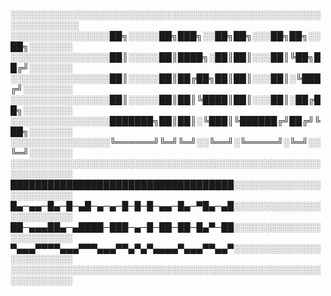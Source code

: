 ░░░░░░░░░░░░░░░░░░░░░░░░░░░░░░░░░░░░░░░░░░░░░░░░░░░░░░░░░░░░░
░░░░░░░░░░░░░░░░██╗░░░░░██╗███╗░░██╗██╗░░░██╗██╗░░██╗░░░░░░░
░░░░░░░░░░░░░░░░██║░░░░░██║████╗░██║██║░░░██║╚██╗██╔╝░░░░░░░
░░░░░░░░░░░░░░░░██║░░░░░██║██╔██╗██║██║░░░██║░╚███╔╝░░░░░░░░
░░░░░░░░░░░░░░░░██║░░░░░██║██║╚████║██║░░░██║░██╔██╗░░░░░░░░
░░░░░░░░░░░░░░░░███████╗██║██║░╚███║╚██████╔╝██╔╝╚██╗░░░░░░░
░░░░░░░░░░░░░░░░╚══════╝╚═╝╚═╝░░╚══╝░╚═════╝░╚═╝░░╚═╝░░░░░░░
░░░░░░░░░░░░░░░░░░░░░░░░░░░░░░░░░░░░░░░░░░░░░░░░░░░░░░░░░░░░
████████████████████████████████████░░░░░░░░░░░░░░░░░░░░░░░░
█▄─▄▄─█▄─█─▄█─▄─▄─█─█─█─▄▄─█▄─▀█▄─▄█░░░░░░░░░░░░░░░░░░░░░░░░
██─▄▄▄██▄─▄████─███─▄─█─██─██─█▄▀─██░░░░░░░░░░░░░░░░░░░░░░░░
▀▄▄▄▀▀▀▀▄▄▄▀▀▀▄▄▄▀▀▄▀▄▀▄▄▄▄▀▄▄▄▀▀▄▄▀░░░░░░░░░░░░░░░░░░░░░░░░
░░░░░░░░░░░░░░░░░░░░░░░░░░░░░░░░░░░░░░░░░░░░░░░░░░░░░░░░░░░░
